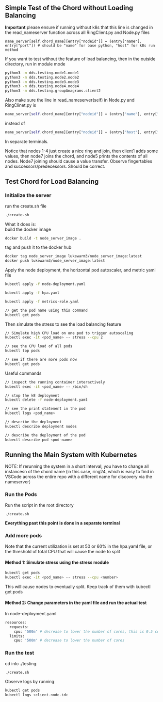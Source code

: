 ## Simple Test of the Chord without Loading Balancing
**Important**
please ensure if running without k8s that this line is changed in the read_nameserver function across all RingClient.py and Node.py files
```python3
name_server[self.chord_name][entry["nodeid"]] = (entry["name"], entry["port"]) # should be "name" for base python, "host" for k8s run method
```
If you want to test without the feature of load balancing, then in the outside directory, run in module mode
```bash
python3 -m dds.testing.node1.node1
python3 -m dds.testing.node2.node2
python3 -m dds.testing.node3.node3
python3 -m dds.testing.node4.node4
python3 -m dds.testing.groupAnagrams.client2
```
Also make sure the line in read_nameserver(self) in Node.py and RingClinet.py is
```python
name_server[self.chord_name][entry["nodeid"]] = (entry["name"], entry["port"])
```
instead of
```python
name_server[self.chord_name][entry["nodeid"]] = (entry["host"], entry["port"])
```

In separate terminals.

Notice that nodes 1-4 just create a nice ring and join, then client1 adds some values, then node7 joins the chord, and node5 prints the contents of all nodes. Node7 joining should cause a value transfer. Observe fingertables and successors/predecessors. Should be correct.


## Test Chord for Load Balancing
### Initialize the server
run the create.sh file
```bash
./create.sh
```

What it does is: <br>
build the docker image
```bash
docker build -t node_server_image .
```

tag and push it to the docker hub <br>
```bash
docker tag node_server_image lukewarm3/node_server_image:latest
docker push lukewarm3/node_server_image:latest
```  

Apply the node deployment, the horizontal pod autoscaler, and metric yaml file
```bash
kubectl apply -f node-deployment.yaml

kubectl apply -f hpa.yaml

kubectl apply -f metrics-role.yaml

// get the pod name using this command
kubectl get pods
```

Then simulate the stress to see the load balancing feature
```bash
// Simulate high CPU load on one pod to trigger autoscaling
kubectl exec -it <pod_name> -- stress --cpu 2

// see the CPU load of all pods
kubectl top pods

// see if there are more pods now
kubectl get pods
```

Useful commands
```bash
// inspect the running container interactively
kubectl exec -it <pod_name> -- /bin/sh

// stop the k8 deployment
kubectl delete -f node-deployment.yaml

// see the print statement in the pod
kubectl logs <pod_name>

// describe the deployment
kubectl describe deployment nodes

// describe the deployment of the pod
kubectl describe pod <pod-name>

```
## Running the Main System with Kubernetes
NOTE: If rerunning the system in a short interval, you have to change all instancesn of the chord name (in this case, ring24, which is easy to find in VSCode across the entire repo with a different name for discovery via the nameserver)
### Run the Pods
Run the script in the root directory
```bash
./create.sh
```
**Everything past this point is done in a separate terminal**
### Add more pods
Note that the current utilization is set at 50 or 60% in the hpa.yaml file, or the threshold of total CPU that will cause the node to split
#### Method 1: Simulate stress using the stress module
```bash
kubectl get pods
kubectl exec -it <pod_name> -- stress --cpu <number>
```
This will cause nodes to eventually split. Keep track of them with kubectl get pods
#### Method 2: Change parameters in the yaml file and run the actual test
In node-deployment.yaml
```bash
resources:
  requests:
    cpu: '500m' # decrease to lower the number of cores, this is 0.5 cores
  limits:
    cpu: '500m' # decrease to lower the number of cores
```
### Run the test
cd into ./testing
```bash
./create.sh
```
Observe logs by running
```bash
kubectl get pods
kubectl logs <client-node-id>
```


